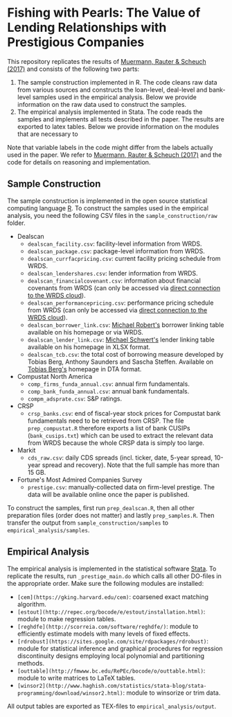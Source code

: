 # Fishing with Pearls: The Value of Lending Relationships with Prestigious Companies

This repository replicates the results of [Muermann, Rauter & Scheuch (2017)](https://ssrn.com/abstract=2703343) and consists of the following two parts:

1. The sample construction implemented in R. The code cleans raw data from various sources and constructs the loan-level, deal-level and bank-level samples used in the empirical analysis. Below we provide information on the raw data used to construct the samples.
2. The empirical analysis implemented in Stata. The code reads the samples and implements all tests described in the paper. The results are exported to latex tables. Below we provide information on the modules that are necessary to 

Note that variable labels in the code might differ from the labels actually used in the paper. We refer to [Muermann, Rauter & Scheuch (2017)](https://ssrn.com/abstract=2703343) and the code for details on reasoning and implementation.

## Sample Construction

The sample construction is implemented in the open source statistical computing language [R](https://www.r-project.org/). To construct the samples used in the empirical analysis, you need the following CSV files in the `sample_construction/raw` folder.

* Dealscan
	- `dealscan_facility.csv`: facility-level information from WRDS.
	- `dealscan_package.csv`: package-level information from WRDS.
	- `dealscan_currfacpricing.csv`: current facility pricing schedule from WRDS.
	- `dealscan_lendershares.csv`: lender information from WRDS.
	- `dealscan_financialcovenant.csv`: information about financial covenants from WRDS (can only be accessed via [direct connection to the WRDS cloud](https://github.com/ckscheuch/rWRDS)).
	- `dealscan_performancepricing.csv`: performance pricing schedule from WRDS (can only be accessed via [direct connection to the WRDS cloud](https://github.com/ckscheuch/rWRDS)).
	- `dealscan_borrower_link.csv`: [Michael Robert's](http://finance.wharton.upenn.edu/~mrrobert/styled-9/styled-12/index.html) borrower linking table available on his homepage or via WRDS.
	- `dealscan_lender_link.csv`: [Michael Schwert's](https://sites.google.com/site/mwschwert/) lender linking table available on his homepage in XLSX format.
	- `dealscan_tcb.csv`: the total cost of borrowing measure developed by Tobias Berg, Anthony Saunders and Sascha Steffen. Available on [Tobias Berg's](http://www.tobias-berg.com/) homepage in DTA format.
* Compustat North America
	- `comp_firms_funda_annual.csv`: annual firm fundamentals.
	- `comp_bank_funda_annual.csv`: annual bank fundamentals.
	- `compm_adsprate.csv`: S&P ratings.
* CRSP
	- `crsp_banks.csv`: end of fiscal-year stock prices for Compustat bank fundamentals need to be retrieved from CRSP. The file `prep_compustat.R` therefore exports a list of bank CUSIPs (`bank_cusips.txt`) which can be used to extract the relevant data from WRDS because the whole CRSP data is simply too large.
* Markit
	- `cds_raw.csv`: daily CDS spreads (incl. ticker, date, 5-year spread, 10-year spread and recovery). Note that the full sample has more than 15 GB.
* Fortune's Most Admired Companies Survey
	- `prestige.csv`: manually-collected data on firm-level prestige. The data will be available online once the paper is published.

To construct the samples, first run `prep_dealscan.R`, then all other preparation files (order does not matter) and lastly `prep_samples.R`. Then transfer the output from `sample_construction/samples` to `empirical_analysis/samples`.
	
## Empirical Analysis

The empirical analysis is implemented in the statistical software [Stata](https://www.stata.com/). To replicate the results, run `_prestige_main.do` which calls all other DO-files in the appropriate order. Make sure the following modules are installed:

* `[cem](https://gking.harvard.edu/cem)`: coarsened exact matching algorithm.
* `[estout](http://repec.org/bocode/e/estout/installation.html)`: module to make regression tables.
* `[reghdfe](http://scorreia.com/software/reghdfe/)`: module to efficiently estimate models with many levels of fixed effects.
* `[rdrobust](https://sites.google.com/site/rdpackages/rdrobust)`: module for statistical inference and graphical procedures for regression discontinuity designs employing local polynomial and partitioning methods.
* `[outtable](http://fmwww.bc.edu/RePEc/bocode/o/outtable.html)`: module to write matrices to LaTeX tables.
* `[winsor2](http://www.haghish.com/statistics/stata-blog/stata-programming/download/winsor2.html)`: module to winsorize or trim data.
 
 All output tables are exported as TEX-files to `empirical_analysis/output`. 
